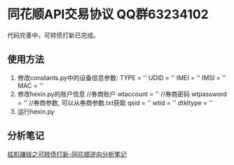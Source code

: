 # 同花顺API交易协议 QQ群63234102
代码完善中，可转债打新已完成。
## 使用方法
1. 修改constants.py中的设备信息参数:
TYPE = ''
UDID = ''
IMEI = ''
IMSI = ''
MAC = ''
2. 修改hexin.py的账户信息
//券商账户
wtaccount = ''
//券商密码
wtpassword = ''
//券商参数, 可以从券商参数.txt获取
qsid = ''
wtid = ''
dtkltype = ''
3. 运行hexin.py
## 分析笔记
[挂机赚钱之可转债打新-同花顺逆向分析笔记](https://github.com/limitget/10jqka/blob/master/document/%E6%8C%82%E6%9C%BA%E8%B5%9A%E9%92%B1%E4%B9%8B%E5%8F%AF%E8%BD%AC%E5%80%BA%E6%89%93%E6%96%B0-%E5%90%8C%E8%8A%B1%E9%A1%BA%E9%80%86%E5%90%91%E5%88%86%E6%9E%90%E7%AC%94%E8%AE%B0.md)


